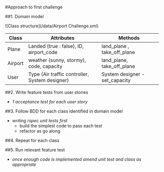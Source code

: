#Approach to first challenge

##1. Domain model

![Class structure](/data/Airport Challenge.xml)

Class | Attributes| Methods
------------ | ------------- |------------
Plane| Landed (true : false), ID, airport_code |land_plane , take_off_plane 
Airport | weather (sunny, stormy), code, capacity|land_plane, take_off_plane
User | Type (Air traffic controller, System designer)| System designer - set_capacity

##2. Write feature tests from user stories 
  - _1 acceptance test for each user story_

##3. Follow BDD for each class identified in domain model
  - _writing rspec unit tests first_
      * build the simplest code to pass each test
      * refactor as go along
  
##4. Repeat for each class 

##5. Run relevant feature test
  - _once enough code is implemented_
         _amend unit test and class as appropriate_
